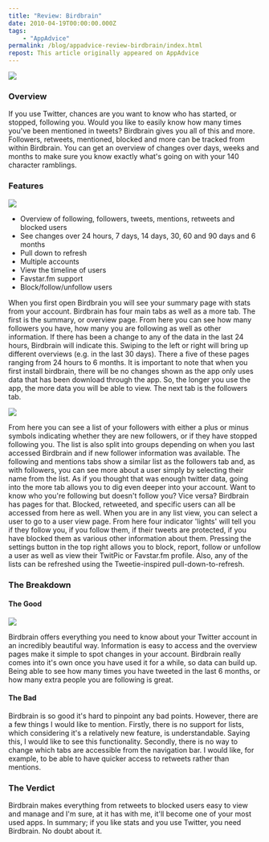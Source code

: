 ```yaml
---
title: "Review: Birdbrain"
date: 2010-04-19T00:00:00.000Z
tags:
    - "AppAdvice"
permalink: /blog/appadvice-review-birdbrain/index.html
repost: This article originally appeared on AppAdvice
---
```


![](https://cdn.rknight.me/site/appadvice/048c6de748.jpg)

### Overview

If you use Twitter, chances are you want to know who has started, or stopped, following you. Would you like to easily know how many times you've been mentioned in tweets? Birdbrain gives you all of this and more. Followers, retweets, mentioned, blocked and more can be tracked from within Birdbrain. You can get an overview of changes over days, weeks and months to make sure you know exactly what's going on with your 140 character ramblings.

### Features

![](https://cdn.rknight.me/site/appadvice/6efd19cdbb.jpg) 

- Overview of following, followers, tweets, mentions, retweets and blocked users 
- See changes over 24 hours, 7 days, 14 days, 30, 60 and 90 days and 6 months 
- Pull down to refresh 
- Multiple accounts 
- View the timeline of users 
- Favstar.fm support 
- Block/follow/unfollow users

When you first open Birdbrain you will see your summary page with stats from your account. Birdbrain has four main tabs as well as a more tab. The first is the summary, or overview page. From here you can see how many followers you have, how many you are following as well as other information. If there has been a change to any of the data in the last 24 hours, Birdbrain will indicate this. Swiping to the left or right will bring up different overviews (e.g. in the last 30 days). There a five of these pages ranging from 24 hours to 6 months. It is important to note that when you first install birdbrain, there will be no changes shown as the app only uses data that has been download through the app. So, the longer you use the app, the more data you will be able to view. The next tab is the followers tab. 

![](https://cdn.rknight.me/site/appadvice/ae3950fe73.jpg)

From here you can see a list of your followers with either a plus or minus symbols indicating whether they are new followers, or if they have stopped following you. The list is also split into groups depending on when you last accessed Birdbrain and if new follower information was available. The following and mentions tabs show a similar list as the followers tab and, as with followers, you can see more about a user simply by selecting their name from the list. As if you thought that was enough twitter data, going into the more tab allows you to dig even deeper into your account. Want to know who you're following but doesn't follow you? Vice versa? Birdbrain has pages for that. Blocked, retweeted, and specific users can all be accessed from here as well. When you are in any list view, you can select a user to go to a user view page. From here four indicator 'lights' will tell you if they follow you, if you follow them, if their tweets are protected, if you have blocked them as various other information about them. Pressing the settings button in the top right allows you to block, report, follow or unfollow a user as well as view their TwitPic or Favstar.fm profile. Also, any of the lists can be refreshed using the Tweetie-inspired pull-down-to-refresh.

### The Breakdown

#### The Good

![](https://cdn.rknight.me/site/appadvice/6837427120.jpg)

Birdbrain offers everything you need to know about your Twitter account in an incredibly beautiful way. Information is easy to access and the overview pages make it simple to spot changes in your account. Birdbrain really comes into it's own once you have used it for a while, so data can build up. Being able to see how many times you have tweeted in the last 6 months, or how many extra people you are following is great.

#### The Bad

Birdbrain is so good it's hard to pinpoint any bad points. However, there are a few things I would like to mention. Firstly, there is no support for lists, which considering it's a relatively new feature, is understandable. Saying this, I would like to see this functionality. Secondly, there is no way to change which tabs are accessible from the navigation bar. I would like, for example, to be able to have quicker access to retweets rather than mentions.

### The Verdict

Birdbrain makes everything from retweets to blocked users easy to view and manage and I'm sure, at it has with me, it'll become one of your most used apps. In summary; if you like stats and you use Twitter, you need Birdbrain. No doubt about it.
